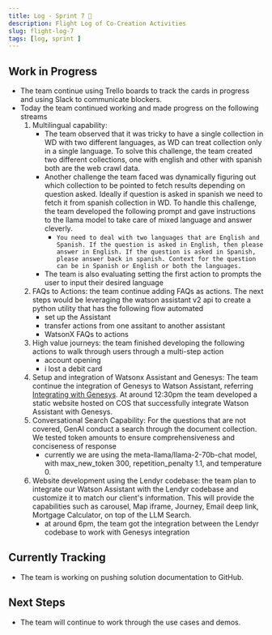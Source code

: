 ```yaml
---
title: Log - Sprint 7 🛫
description: Flight Log of Co-Creation Activities
slug: flight-log-7
tags: [log, sprint ]
---
```

## Work in Progress
- The team continue using Trello boards to track the cards in progress and using Slack to communicate blockers.
- Today the team continued working and made progress on the following streams
    1. Multilingual capability: 
        - The team observed that it was tricky to have a single collection in WD with two different languages, as WD can treat collection only in a single language. To solve this challenge, the team created two different collections, one with english and other with spanish both are the web crawl data.
        - Another challenge the team faced was dynamically figuring out which collection to be pointed to fetch results depending on question asked. Ideally if question is asked in spanish we need to fetch it from spanish collection in WD. To handle this challenge, the team developed the following prompt and gave instructions to the llama model to take care of mixed language and answer cleverly.
            - ```You need to deal with two languages that are English and Spanish. If the question is asked in English, then please answer in English. If the question is asked in Spanish, please answer back in spanish. Context for the question can be in Spanish or English or both the languages.```
        - The team is also evaluating setting the first action to prompts the user to input their desired language
    2. FAQs to Actions: the team continue adding FAQs as actions. The next steps would be leveraging the watson assistant v2 api to create a python utility that has the following flow automated
        - set up the Assistant
        - transfer actions from one assitant to another assistant
        - WatsonX FAQs to actions
    3. High value journeys: the team finished developing the following actions to walk through users through a multi-step action 
        - account opening
        - i lost a debit card
    4. Setup and integration of Watsonx Assistant and Genesys: The team continue the integration of Genesys to Watson Assistant, referring [Integrating with Genesys](https://cloud.ibm.com/docs/watson-assistant?topic=watson-assistant-deploy-genesys). At around 12:30pm the team developed a static website hosted on COS that successfully integrate Watson Assistant with Genesys.
    5. Conversational Search Capability: For the questions that are not covered, GenAI conduct a search through the  document collection. We tested token amounts to ensure comprehensiveness and conciseness of response
        - currently we are using the meta-llama/llama-2-70b-chat model, with max_new_token 300, repetition_penalty 1.1, and temperature 0.
    6. Website development using the Lendyr codebase: the team plan to integrate our Watson Assistant with the Lendyr codebase and customize it to match our client's information. This will provide the capabilities such as carousel, Map iframe, Journey, Email deep link, Mortgage Calculator, on top of the LLM Search.
        - at around 6pm, the team got the integration between the Lendyr codebase to work with Genesys integration


## Currently Tracking
- The team is working on pushing solution documentation to GitHub.
## Next Steps
- The team will continue to work through the use cases and demos.
